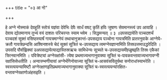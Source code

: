 +++
title = "०३ आ नो"

+++

हे अग्ने नोस्माकं देवहूतिं स्तोत्रं यज्ञंवा देवेभिः देवैः सार्धं वषट् कृतिं हविः जुषाणः सेवमानस्त्वं उप आयाहि । देवाय द्योतमानाय तुभ्यं वयं दाशतः परिचरन्तः स्याम भवेम । सिद्धमन्यत् ॥ ३ ॥उपसद्यायेति पञ्चदशर्चं पञ्चदशं सूक्तं वसिष्ठस्यार्षं गायत्रमाग्नेयं तथाचानुक्रान्तं-उपसद्याय पञ्चोना गायत्रमिति प्रातरनुवाके आग्नेये- क्रतौ गायत्रेछन्दसि आश्विनशस्त्रे चेदं सूक्तं सूत्रितं च-उपसद्याय त्वमग्नेयज्ञानामिति तिस्रउत्तमाउद्धरेदिति । उपसदि पौर्वाह्णिक्यां उअपसद्यायेत्याद्यास्तिस्रऋचः सामिधेन्यः सूत्र्यते च-उपसद्यायमीह्ळुषइति तिस्रः एकैकां त्रिरनवानमिति । पवित्रेष्ट्यां अग्नेरक्षांसी- त्येषा प्रथमाज्यभागानुवाक्या सूत्रितं च-पावकवन्तावाज्यभागावग्नी रक्षांसिसेधतीति । अन्वारम्भणीयायां अग्नेर्भगिनोयाज्या सूत्रितं च-आसवंसवितुर्यथा सनोराधांस्याभरेति । स्वस्त्ययन्यामिष्टौ अग्नेरक्षाणइतिप्रथमाज्यभागानुवाक्या सूत्रितं च-स्वस्त्ययन्यांरक्षित- वन्तावग्नेरक्षाणोअंहसइति ।
